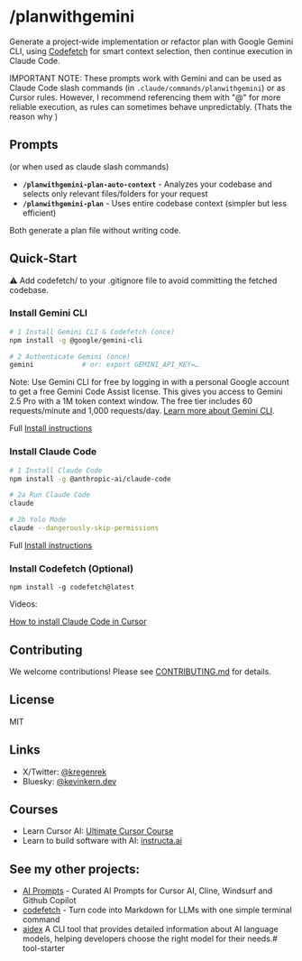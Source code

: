 # /planwithgemini

Generate a project‑wide implementation or refactor plan with Google Gemini CLI, using [Codefetch](https://github.com/regenrek/codefetch) for smart context selection, then continue execution in Claude Code.

IMPORTANT NOTE: These prompts work with Gemini and can be used as Claude Code slash commands (in `.claude/commands/planwithgemini`) or as Cursor rules. However, I recommend referencing them with "@" for more reliable execution, as rules can sometimes behave unpredictably. (Thats the reason why )

## Prompts

(or when used as claude slash commands)

- **`/planwithgemini-plan-auto-context`** - Analyzes your codebase and selects only relevant files/folders for your request
- **`/planwithgemini-plan`** - Uses entire codebase context (simpler but less efficient)

Both generate a plan file without writing code.

## Quick‑Start

⚠️ Add codefetch/ to your .gitignore file to avoid committing the fetched codebase.

### Install Gemini CLI 

```bash
# 1 Install Gemini CLI & Codefetch (once)
npm install -g @google/gemini-cli

# 2 Authenticate Gemini (once)
gemini            # or: export GEMINI_API_KEY=…
```

Note: Use Gemini CLI for free by logging in with a personal Google account to get a free Gemini Code Assist license. This gives you access to Gemini 2.5 Pro with a 1M token context window. The free tier includes 60 requests/minute and 1,000 requests/day. [Learn more about Gemini CLI](https://blog.google/technology/developers/introducing-gemini-cli-open-source-ai-agent/?utm_source=chatgpt.com).

Full [Install instructions](https://github.com/google-gemini/gemini-cli?tab=readme-ov-file#quickstart)

### Install Claude Code

```bash
# 1 Install Claude Code 
npm install -g @anthropic-ai/claude-code

# 2a Run Claude Code
claude

# 2b Yolo Mode
claude --dangerously-skip-permissions
```

Full [Install instructions](https://docs.anthropic.com/en/docs/claude-code/setup)



### Install Codefetch (Optional)

```
npm install -g codefetch@latest
```




Videos: 

[How to install Claude Code in Cursor](https://www.youtube.com/watch?v=RJZ5aTDpqKM)


## Contributing

We welcome contributions! Please see [CONTRIBUTING.md](CONTRIBUTING.md) for details.

## License

MIT

## Links

- X/Twitter: [@kregenrek](https://x.com/kregenrek)
- Bluesky: [@kevinkern.dev](https://bsky.app/profile/kevinkern.dev)

## Courses
- Learn Cursor AI: [Ultimate Cursor Course](https://www.instructa.ai/en/cursor-ai)
- Learn to build software with AI: [instructa.ai](https://www.instructa.ai)

## See my other projects:

* [AI Prompts](https://github.com/instructa/ai-prompts/blob/main/README.md) - Curated AI Prompts for Cursor AI, Cline, Windsurf and Github Copilot
* [codefetch](https://github.com/regenrek/codefetch) - Turn code into Markdown for LLMs with one simple terminal command
* [aidex](https://github.com/regenrek/aidex) A CLI tool that provides detailed information about AI language models, helping developers choose the right model for their needs.# tool-starter